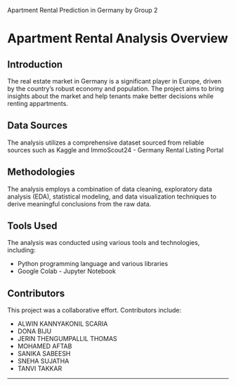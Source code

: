 Apartment Rental Prediction in Germany by Group 2 

# Apartment Rental Analysis Overview

## Introduction

The real estate market in Germany is a significant player in Europe, driven by the country’s robust economy and population.
The project aims to bring insights about the market and help tenants make better decisions while renting appartments.

## Data Sources

The analysis utilizes a comprehensive dataset sourced from reliable sources such as Kaggle and ImmoScout24 - Germany Rental Listing Portal

## Methodologies

The analysis employs a combination of data cleaning, exploratory data analysis (EDA), statistical modeling, and data visualization techniques to derive meaningful conclusions from the raw data.

## Tools Used

The analysis was conducted using various tools and technologies, including:
- Python programming language and various libraries
- Google Colab - Jupyter Notebook

## Contributors

This project was a collaborative effort. Contributors include:
- ALWIN KANNYAKONIL SCARIA
- DONA BIJU
- JERIN THENGUMPALLIL THOMAS
- MOHAMED AFTAB
- SANIKA SABEESH
- SNEHA SUJATHA
- TANVI TAKKAR
---
